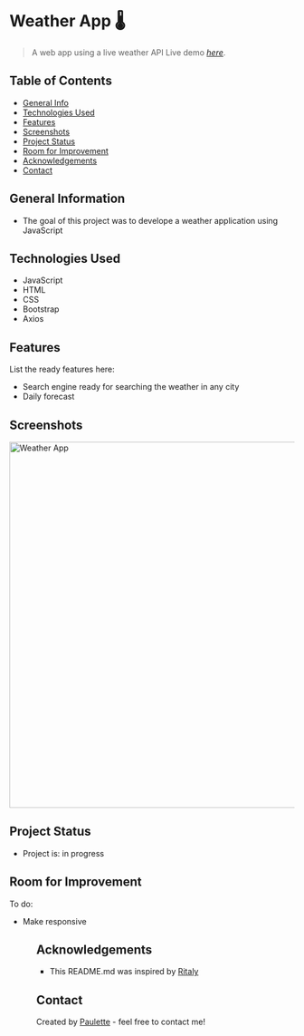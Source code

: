 # Weather App 🌡
> A web app using a live weather API
> Live demo [_here_](https://void321.github.io/Weather-App/).

## Table of Contents
* [General Info](#general-information)
* [Technologies Used](#technologies-used)
* [Features](#features)
* [Screenshots](#screenshots)
* [Project Status](#project-status)
* [Room for Improvement](#room-for-improvement)
* [Acknowledgements](#acknowledgements)
* [Contact](#contact)


## General Information
<ul><li>The goal of this project was to develope a weather application using JavaScript</li></ul>


## Technologies Used
<ul>
  <li>JavaScript</li>
  <li>HTML</li>
  <li>CSS</li>
  <li>Bootstrap</li>
  <li>Axios</li></ul>
  


## Features
List the ready features here:
<ul>
  <li>Search engine ready for searching the weather in any city</li>
  <li> Daily forecast</li></ul>



## Screenshots


<img width="646" alt="Weather App" src="https://user-images.githubusercontent.com/96970580/153529049-64a7dd81-f45d-4d62-ba3a-b7c6b7ae7b2c.png">




## Project Status
<ul>
<li>Project is: in progress</li></ul>


## Room for Improvement

To do:
<ul>
  <li>Make responsive</li><ul>


## Acknowledgements
 
 <ul><li>This README.md was inspired by <a href ="https://github.com/ritaly"> Ritaly</a></li></ul>


## Contact
Created by [Paulette](https://pzf.netlify.app/) - feel free to contact me!




































